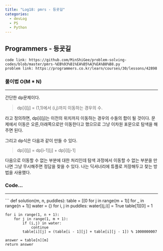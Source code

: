 ```yaml
---
title: "Log18: pmrs - 등굣길"
categories:
  - devLog
  - PS
  - Python
---
```

## Programmers - 등굣길

```
code link: https://github.com/MinShiGee/problem-solving-codes/blob/master/pmrs-%EB%93%B1%EA%B5%A3%EA%B8%B8.py
problem link: https://programmers.co.kr/learn/courses/30/lessons/42898
```

### 풀이법 O(M * N)
<hr/>

간단한 dp문제이다.
> dp[i][j] = (1,1)에서 (i,j)까지 이동하는 경우의 수.

라고 정의하면, dp[i][j]는 이전의 위치까지 이동하는 경우의 수들의 합이 될 것이다. 문제에서 이동은 오른,아래쪽으로만 이동한다고 했으므로 그냥 이차원 포문으로 탐색을 해주면 된다.

그리고 dp식은 다음과 같이 만들 수 있다.
>dp[i][j] = dp[i-1][j] + dp[i][j-1]

다음으로 이동할 수 없는 부분에 대한 처리인데 탐색 과정에서 이동할 수 없는 부분을 만나면 그냥 무시해주면 정답을 찾을 수 있다. 나는 딕셔너리에 튜플로 저장해두고 찾는 방법을 사용했다.

### Code...
<hr/>
```
def solution(m, n, puddles):
    table = [[0 for j in range(m + 1)] for _ in range(n + 1)]
    water = {}
    for i, j in puddles:
        water[(j,i)] = True
    table[1][0] = 1

    for i in range(1, n + 1):
        for j in range(1, m + 1):
            if (i,j) in water:
                continue
            table[i][j] = (table[i - 1][j] + table[i][j - 1]) % 1000000007

    answer = table[n][m]
    return answer
```